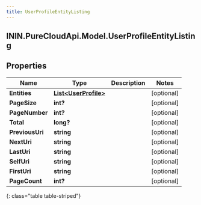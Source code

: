 ```yaml
---
title: UserProfileEntityListing
---
```

## ININ.PureCloudApi.Model.UserProfileEntityListing

## Properties

|Name | Type | Description | Notes|
|------------ | ------------- | ------------- | -------------|
| **Entities** | [**List&lt;UserProfile&gt;**](UserProfile.html) |  | [optional] |
| **PageSize** | **int?** |  | [optional] |
| **PageNumber** | **int?** |  | [optional] |
| **Total** | **long?** |  | [optional] |
| **PreviousUri** | **string** |  | [optional] |
| **NextUri** | **string** |  | [optional] |
| **LastUri** | **string** |  | [optional] |
| **SelfUri** | **string** |  | [optional] |
| **FirstUri** | **string** |  | [optional] |
| **PageCount** | **int?** |  | [optional] |
{: class="table table-striped"}


